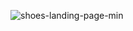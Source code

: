 ![shoes-landing-page-min](https://user-images.githubusercontent.com/41048737/147855429-665eab34-d47c-46c4-9cff-be2361085a69.png)
